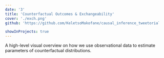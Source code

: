 ```yaml
---
date: '3'
title: 'Counterfactual Outcomes & Exchangeability'
cover: './exch.png'
github: 'https://github.com/KeletsoMakofane/causal_inference_tweetorials'

showInProjects: true
---
```


A high-level visual overview on how we use observational data to estimate parameters of counterfactual distributions. 